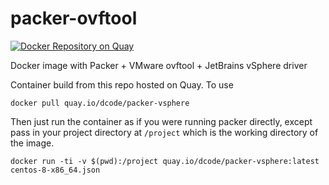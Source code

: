 # packer-ovftool
[![Docker Repository on Quay](https://quay.io/repository/dcode/packer-vsphere/status "Docker Repository on Quay")](https://quay.io/repository/dcode/packer-vsphere)

Docker image with Packer + VMware ovftool + JetBrains vSphere driver

Container build from this repo hosted on Quay. To use

```
docker pull quay.io/dcode/packer-vsphere
```

Then just run the container as if you were running packer directly, except pass in your project directory at `/project` which is the working directory of the image.

```
docker run -ti -v $(pwd):/project quay.io/dcode/packer-vsphere:latest centos-8-x86_64.json
```
